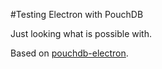 #Testing Electron with PouchDB

Just looking what is possible with.

Based on [pouchdb-electron](https://github.com/nolanlawson/pouchdb-electron).
